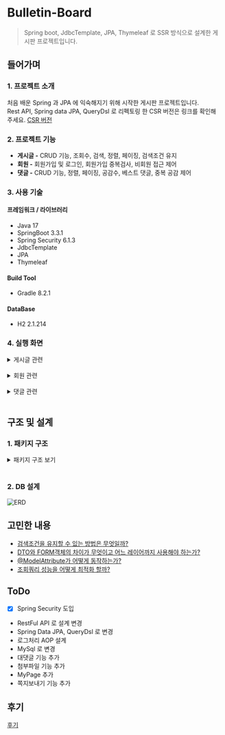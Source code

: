 # Bulletin-Board
> Spring boot, JdbcTemplate, JPA, Thymeleaf 로 SSR 방식으로 설계한 게시판 프로젝트입니다.

## 들어가며
### 1. 프로젝트 소개

처음 배운 Spring 과 JPA 에 익숙해지기 위해 시작한 게시판 프로젝트입니다.<br>
Rest API, Spring data JPA, QueryDsl 로 리펙토링 한 CSR 버전은 링크를 확인해 주세요.
[CSR 버전](https://github.com/Arachneee/Bulletin-Board-API)


### 2. 프로젝트 기능

- **게시글 -** CRUD 기능, 조회수, 검색, 정렬, 페이징, 검색조건 유지
- **회원 -** 회원가입 및 로그인, 회원가입 중복검사, 비회원 접근 제어
- **댓글 -** CRUD 기능, 정렬, 페이징, 공감수, 베스트 댓글, 중복 공감 제어

### 3. 사용 기술

#### 프레임워크 / 라이브러리
- Java 17
- SpringBoot 3.3.1
- Spring Security 6.1.3
- JdbcTemplate
- JPA
- Thymeleaf

#### Build Tool
- Gradle 8.2.1

#### DataBase
- H2 2.1.214

### 4. 실행 화면
<details>
    <summary>게시글 관련</summary> 

**1. 게시글 목록**<br>
로그인한 사용자만 게시글을 볼 수 있다.
전체 목록을 페이징 처리하여 조회한다.
![게시글 목록](https://github.com/Arachneee/Bulletin-Board/assets/66822642/9e2da600-e153-4055-a290-6bfe974ac5e9)

**2. 게시글 등록**<br>
로그인 한 사용자만 새로운 글을 작성할 수 있다.
작성 후 목록 화면으로 redirect 한다.
![게시글 작성](https://github.com/Arachneee/Bulletin-Board/assets/66822642/38c24bc1-7a5d-4f4c-9f53-542c6700550d)

**3. 게시글 보기**<br>
본인이 작성한 글만 수정 및 삭제가 가능하다.
![게시글 보기](https://github.com/Arachneee/Bulletin-Board/assets/66822642/be18cc35-e77d-4e70-aef6-bbe11d036113)

**4. 게시글 수정 화면**<br>
제목과 내용만 수정할 수 있다.
![게시글 수정](https://github.com/Arachneee/Bulletin-Board/assets/66822642/52600fe2-ffdd-46ee-b0b2-5c3bbab5ef24)

**5. 게시글 검색 화면**<br>
키워드가 포함된 제목, 내용, 작성자로 검색할 수 있다.
작성일자, 조회순으로 정렬할 수 있다.
![게시글 검색](https://github.com/Arachneee/Bulletin-Board/assets/66822642/744368b9-5200-4d54-b74d-88a45958e921)


</details>
<br/> 

<details>
    <summary>회원 관련</summary>   

**1. 회원가입 화면**<br>
회원가입 시 유효성 검사 및 중복확인을 진행하며 완료시 회원 정보를 저장하고 로그인 화면으로 이동한다.
![회원가입](https://github.com/Arachneee/Bulletin-Board/assets/66822642/1e19c036-49d7-437a-ac66-0ccb0c69c91f)

**2. 로그인 화면**<br>
비로그인 상태로 페이지 접근시 로그인 화면으로 이동한다.
로그인 실패시 실패 메시지가 나오고, 로그인에 성공하면 기존에 접근하려고한 페이지로 이동한다.
![로그인](https://github.com/Arachneee/Bulletin-Board/assets/66822642/f0bee326-9a2d-4105-8098-119530299fff)



</details>
<br/>   

<details>
    <summary>댓글 관련</summary>   

**1. 댓글 작성 화면**<br>
댓글 작성시 현재 페이지를 redirect 한다.
![댓글작성](https://github.com/Arachneee/Bulletin-Board/assets/66822642/6c89970b-6140-4869-99e0-e42ba67cb527)


**2. 댓글 수정/삭제**<br>   
자신의 댓글만 수정/삭제할 수 없다.   
수정/삭제 완료 후 현재 페이지를 redirect 한다.
![댓글 수정](https://github.com/Arachneee/Bulletin-Board/assets/66822642/5897dfbf-c32d-4f6f-b597-e36cbae72f5a)


**4. 공감**<br>
댓글의 작성자와 이미 공감한 사람은 공감할 수 없다.
공감수가 가장 많은 댓글이 베스트 댓글로 선정된다. 
공감 후 현재 페이지를 redirect 한다.<br>
![댓글](https://github.com/Arachneee/Bulletin-Board/assets/66822642/3803b476-256a-42ea-ad2b-64f072030e83)


</details>
<br/>   

## 구조 및 설계
### 1. 패키지 구조
<details>
<summary>패키지 구조 보기</summary>  

```markdown
src.main.java.com.arachneee.bulletinboard:
│  BulletinboardApplication.java
│  
├─domain
│      Comment.java
│      CommentEmpathy.java
│      Member.java
│      Post.java
│      
├─repository
│  │  CommentEmpathyRepository.java
│  │  CommentRepository.java
│  │  MemberRepository.java
│  │  PostRepository.java
│  │  
│  ├─comment
│  │      JdbcCommentRepository.java
│  │      JpaCommentRepository.java
│  │      
│  ├─commentempathy
│  │      JpaCommentEmpathyRepository.java
│  │      
│  ├─member
│  │      JdbcMemberRepository.java
│  │      JpaMemberRepository.java
│  │      MemoryMemberRepository.java
│  │      
│  └─post
│          JdbcPostRepository.java
│          JpaPostRepository.java
│          MemoryPostRepository.java
│          
├─service
│      CommentService.java
│      LoginService.java
│      MemberService.java
│      PostService.java
│      
└─web
    │  WebConfig.java
    │  
    ├─argumentresolver
    │      Login.java
    │      LoginMemberArgumentResolver.java
    │      
    ├─controller
    │      CommentController.java
    │      HomeController.java
    │      LoginController.java
    │      MemberController.java
    │      PostController.java
    │      
    ├─dto
    │      CommentViewDto.java
    │      PostPreDto.java
    │      PostViewDto.java
    │      
    ├─form
    │      CommentAddForm.java
    │      LoginForm.java
    │      MemberAddForm.java
    │      PostAddForm.java
    │      PostEditForm.java
    │      
    ├─interceptor
    │      LoginCheckInterceptor.java
    │      
    ├─search
    │      CommentSearchCondition.java
    │      PostSearchCondition.java
    │      
    └─session
            SessionConst.java
```
 </details>   
 <br/> 

### 2. DB 설계
![ERD](https://github.com/Arachneee/Bulletin-Board/assets/66822642/c45c356a-e117-4f58-8210-993d68d0140a)


## 고민한 내용
- [검색조건을 유지할 수 있는 방법은 무엇일까?](https://velog.io/@jhg2819/Spring-%EA%B2%80%EC%83%89%EC%A1%B0%EA%B1%B4%EC%9D%84-%EC%9C%A0%EC%A7%80%ED%95%A0-%EC%88%98-%EC%9E%88%EB%8A%94-%EB%B0%A9%EB%B2%95%EC%9D%80-%EB%AC%B4%EC%97%87%EC%9D%BC%EA%B9%8C)
- [DTO와 FORM객체의 차이가 무엇이고 어느 레이어까지 사용해야 하는가?](https://velog.io/@jhg2819/Spring-DTO%EC%99%80-FORM%EA%B0%9D%EC%B2%B4%EC%9D%98-%EC%B0%A8%EC%9D%B4)
- [@ModelAttribute가 어떻게 동작하는가?](https://velog.io/@jhg2819/Spring-ModelAttribute%EB%8A%94-%EC%96%B4%EB%96%BB%EA%B2%8C-%EB%8F%99%EC%9E%91%ED%95%A0%EA%B9%8C)
- [조회쿼리 성능을 어떻게 최적화 할까?](https://velog.io/@jhg2819/JPA-%EC%A1%B0%ED%9A%8C%EC%BF%BC%EB%A6%AC-%EC%84%B1%EB%8A%A5%EC%9D%84-%EC%96%B4%EB%96%BB%EA%B2%8C-%EC%B5%9C%EC%A0%81%ED%99%94-%ED%95%A0%EA%B9%8C)


## ToDo
- [x] Spring Security 도입
- RestFul API 로 설계 변경
- Spring Data JPA, QueryDsl 로 변경
- 로그처리 AOP 설계
- MySql 로 변경
- 대댓글 기능 추가
- 첨부파일 기능 추가
- MyPage 추가
- 쪽지보내기 기능 추가

## 후기
[후기](https://velog.io/@jhg2819/%ED%9B%84%EA%B8%B0-%EC%B2%AB-%EA%B2%8C%EC%8B%9C%ED%8C%90-%ED%94%84%EB%A1%9C%EC%A0%9D%ED%8A%B8-%ED%9B%84%EA%B8%B0)